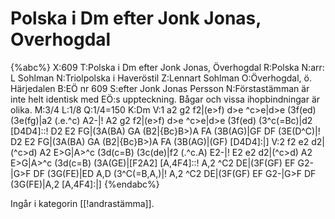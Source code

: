# Polska i Dm efter Jonk Jonas, Overhogdal

{%abc%}
X:609
T:Polska i Dm efter Jonk Jonas, Överhogdal
R:Polska
N:arr: L Sohlman
N:Triolpolska i Haveröstil
Z:Lennart Sohlman
O:Överhogdal, ö. Härjedalen
B:EÖ nr 609
S:efter Jonk Jonas Persson
N:Förstastämman är inte helt identisk med EÖ:s uppteckning. Bågar och vissa ihopbindningar är olika.
M:3/4
L:1/8
Q:1/4=150
K:Dm
V:1
a2 g2 f2|(e>f) d>e ^c>e|d>e (3f(ed) (3e(fg)|a2 (.e.^c) A2-|!
A2 g2 f2|(e>f) d>e ^c>e|d>e (3f(ed) (3^c(=Bc)|d2 [D4D4]::!
D2 E2 FG|(3A(BA) GA (B2|{Bc}B>)A FA (3B(AG)|GF DF (3E(D^C)|!
D2 E2 FG|(3A(BA) GA (B2|{Bc}B>)A FA (3B(AG)|(GF)  [D4D4]:|]
V:2
f2 e2 d2|(^c>d) A2 E>G|A>^c (3d(c=B) (3c(de)|f2 (.^c.A) E2-|!
E2 e2 d2|(^c>d) A2 E>G|A>^c (3d(c=B) (3A(GE)|[F2A2] [A,4F4]::!
A,2 ^C2 DE|(3F(GF) EF G2-|G>F DF (3G(FE)|ED A,D (3^C(=B,A,)|!
A,2 ^C2 DE|(3F(GF) EF G2-|G>F DF (3G(FE)|A,2 [A,4F4]:|]
{%endabc%}

Ingår i kategorin [[!andrastämma]].
